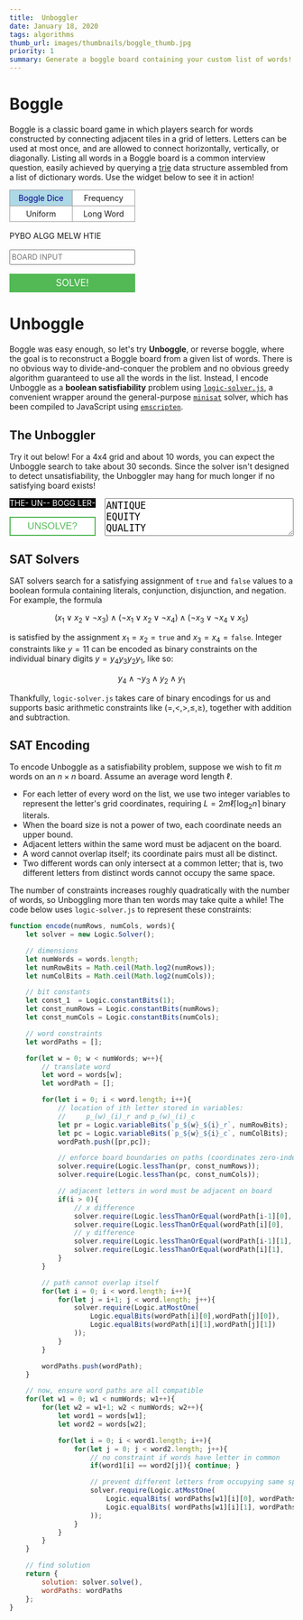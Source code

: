 ```yaml
---
title:  Unboggler
date: January 18, 2020
tags: algorithms
thumb_url: images/thumbnails/boggle_thumb.jpg
priority: 1
summary: Generate a boggle board containing your custom list of words!
---
```


<style>

/* ==== BOGGLE ============================================================== */

#boggle-game {
	display: grid;
	position: relative;
	
	grid-gap: 1rem;
	grid: "controls words" auto
	      "board words" 1fr
		  "input words" auto
		  "solve words" auto
		  / auto 1fr;
}


@media (max-width: 35rem) {
	#boggle-game {
		grid-template-areas:
			"controls"
			"board"
			"input"
			"solve"
			"words";
		grid-template-rows: 1fr auto auto auto 2fr;
		grid-template-columns: 1fr;
	}
}

grid-game {
  font-family: var(--sans-font);
}

#boggle-controls { grid-area: controls; }
#boggle-solve    { grid-area: solve;    }
#boggle-board    { grid-area: board;    }
#boggle-list     { grid-area: words;    }
#boggle-input    { grid-area: input;    }

#boggle-list {
	position: absolute;
	max-height: 100%;
	overflow-y: auto;
	font-family: var(--sans-font);
}

.wordList {
	display: flex;
	flex-wrap: wrap;
	justify-content: center;
}

.wordList span {
	flex: 1;
	/*padding: 4px 0.5em 2px 0.5em;*/
  padding: 2px 0.5em;
	margin: 0.2em;

  /* display: flex;
  justify-content: center;
  align-content: center;
  flex-direction: column; */

	text-align: center;
	color: darkblue;
	background-color: lightblue;
	border: 1px solid darkblue;
	border-radius: 4px;
	user-select: none;
}

.wordList span:hover {
	background-color: #89bed0;
}

#boggle-controls {
	display: grid;
	grid: auto / 1fr 1fr;
	grid-auto-flow: row;
	grid-gap: 1em;
}

#boggle-input {
	height: 2em;
	font-family: var(--sans-font);
}

#boggle-solve button {
	font-size: 1.2em;
  font-family: var(--serif-font);
	color: white;
	background-color: #52b955;
	border: none;
}

#boggle-solve button:hover {
	background-color: #479c4a;
}

#boggle-game .controls button {
	display: block;
	width: 100%;
	height: 2em;
}

/* ==== UNBOGGLE ============================================================ */

#unboggle-game {
	display: grid;
	position: relative;
	
	grid-gap: 1rem;
	grid: "board words" 1fr
		  "solve words" auto
		  / auto 1fr;
}

@media (max-width: 35rem) {
	#unboggle-game {
		grid-template-areas:
			"board"
			"solve"
			"words";
		grid-template-rows: 1fr auto auto;
		grid-template-columns: 1fr;
	}
}

#unboggle-solve { grid-area: solve; }
#unboggle-board { grid-area: board; }
#unboggle-words { grid-area: words; }

#unboggle-board {
	--cell-background-rgb: 0,0,0;
	background-color: black;
	color: white;
}

#unboggle-input {
	width: 100%;
	height: 100%;
	font-size: 1.2em;
}

#unboggle-solve button {
	font-size: 1.2em;
	color: #52b955;
	width: 100%;
	height: 2em;
	background-color: white;
	border: 2px solid #52b955;
}

#unboggle-solve button:hover {
	background-color: #eee;
}

#unboggle-button.stop {
	border-color: red;
	color: red;
	background-color: white;
}

#unboggle-container {
	position: relative;
}

#unboggle-overlay {
	display: none;
	position: relative;
	grid-area: board;
	background-color: rgba(255,255,255,0.5);
	z-index: 1;
}

#crossword {
	display: block;
	font-size: 1rem;
	margin: 1em auto;
}

.checkboxes {
	display: grid;
	grid: 1fr / 1fr 1fr;
	grid-gap: 1px;
	background-color: #999;
	border: 1px solid #999;
}

.checkboxes input {
	display: none;
	position: absolute;
	pointer-events: none;

	background: transparent;
	border-radius: 0px;
	padding: 5px;
	box-shadow: none!important;
}
.checkboxes input[type="radio"] + span:hover {
	background-color: #e0e0e0;
}
.checkboxes input[type="radio"]:checked + span {
	background-color: lightblue;
	color: darkblue;
}.checkboxes input[type="radio"]:checked + span:hover {
	background-color: #89bed0;
}

.checkboxes label {
	background-color: white;
	text-align: center;
	user-select: none;
}
.checkboxes input[type="radio"] + span {
  display: block;
  padding: 5px 10px;
}
</style>

<!-- Scripts -->
<script src="/static/boggle/dictionary.js"></script>
<script src="/static/boggle/WordTrie.js"></script>
<script src="/static/boggle/minisat.js"></script>
<script src="/static/boggle/boggle.js" defer></script>
<script src="/static/boggle/unboggle.js" defer></script>
<script src="/static/boggle/GridGame.js" type="module"></script>

<script type="module">
import { init, GridGameElement } from "/static/boggle/GridGame.js";
window.customElements.define("grid-game", GridGameElement);
</script>

# Boggle

Boggle is a classic board game in which players search for words constructed by connecting adjacent tiles in a grid of letters.  Letters can be used at most once, and are allowed to connect horizontally, vertically, or diagonally.  Listing all words in a Boggle board is a common interview question, easily achieved by querying a <a href="https://en.wikipedia.org/wiki/Trie">trie</a> data structure assembled from a list of dictionary words.  Use the widget below to see it in action!

<div id="boggle-game">
<div id="boggle-controls" class="controls"><div class="checkboxes" style="grid-column-end:span 2"><label><input type="radio" onclick="randomDice()"  name="randomize" value="boggle-dice" required checked="checked"><span>Boggle Dice</span></label><label><input type="radio" onclick="randomFreq()"  name="randomize" value="frequency" required><span>Frequency</span></label><label><input type="radio" onclick="randomUniform()"  name="randomize" value="uniform" required><span>Uniform</span></label><label><input type="radio" onclick="randomWord()" name="randomize" value="long-word" required><span>Long Word</span></label></div></div>
<grid-game id="boggle-board" type="boggle" data-rows="4" data-cols="4">
PYBO
ALGG
MELW
HTIE
</grid-game>
<div id="boggle-list">
<div class="wordList"></div>
</div>
<input id="boggle-input" maxlength=16 style="text-transform: uppercase;" placeholder="BOARD INPUT" onclick="">
<div id="boggle-solve" class="controls">
<button id="boggle-solve-btn" type="button">SOLVE!</button>
</div>
</div>

<!-- UNBOGGLE ----------------------------------------------------------------->
# Unboggle

Boggle was easy enough, so let's try <b>Unboggle</b>, or reverse boggle, where the goal is to reconstruct a Boggle board from a given list of words.  There is no obvious way to divide-and-conquer the problem and no obvious greedy algorithm guaranteed to use all the words in the list.  Instead, I encode Unboggle as a **boolean satisfiability** problem using [`logic-solver.js`](https://github.com/meteor/logic-solver), a convenient wrapper around the general-purpose [`minisat`](http://minisat.se/) solver, which has been compiled to JavaScript using [`emscripten`](https://emscripten.org/).  

## The Unboggler

Try it out below!  For a 4x4 grid and about 10 words, you can expect the Unboggle search to take about 30 seconds.  Since the solver isn't designed to detect unsatisfiability, the Unboggler may hang for much longer if no satisfying board exists!

<div id="unboggle-game">
<!-- Board -->
<grid-game id="unboggle-board" type="boggle" data-rows="4" data-cols="4">
THE-
UN--
BOGG
LER-
</grid-game>
<!-- Spinner -->
<div id="unboggle-overlay">
	<div class="spinner"></div>
</div>
<!-- Word List -->
<div id="unboggle-words">
<textarea id="unboggle-input" type="text" style="box-sizing:border-box">
ANTIQUE
EQUITY
QUALITY
EQUIVALENT
ANTIQUITY
DIVIDE
QUILT
</textarea>
</div>
<!-- Controls -->
<div id="unboggle-solve" class="controls"><button id="unboggle-button" type="button">UNSOLVE?</button></div>
</div>

## SAT Solvers

SAT solvers search for a satisfying assignment of `true` and `false` values to a boolean formula containing literals, conjunction, disjunction, and negation.  For example, the formula

$$
(x_1 \vee x_2 \vee \neg x_3)
\wedge (\neg x_1 \vee x_2 \vee \neg x_4)
\wedge (\neg x_3 \vee \neg x_4 \vee x_5)
$$

is satisfied by the assignment $x_1 = x_2 = \mathtt{true}$ and $x_3 = x_4 = \mathtt{false}$.  Integer constraints like $y=11$ can be encoded as binary constraints on the individual binary digits $y = y_4 y_3 y_2 y_1$, like so:

$$
y_4 \wedge \neg y_3 \wedge y_2 \wedge y_1
$$

Thankfully, `logic-solver.js` takes care of binary encodings for us and supports basic arithmetic constraints like $(=, <, >, \leq, \geq)$, together with addition and subtraction.

## SAT Encoding

To encode Unboggle as a satisfiability problem, suppose we wish to fit $m$ words on an $n \times n$ board.  Assume an average word length $\ell$.

* For each letter of every word on the list, we use two integer variables to represent the letter's grid coordinates, requiring $L = 2 m \ell \lceil \log_2 n \rceil$ binary literals.
* When the board size is not a power of two, each coordinate needs an upper bound.
* Adjacent letters within the same word must be adjacent on the board.
* A word cannot overlap itself; its coordinate pairs must all be distinct.
* Two different words can only intersect at a common letter; that is, two different letters from distinct words cannot occupy the same space.

The number of constraints increases roughly quadratically with the number of words, so Unboggling more than ten words may take quite a while!  The code below uses `logic-solver.js` to represent these constraints:

```javascript
function encode(numRows, numCols, words){
	let solver = new Logic.Solver();

	// dimensions
	let numWords = words.length;
	let numRowBits = Math.ceil(Math.log2(numRows));
	let numColBits = Math.ceil(Math.log2(numCols));

	// bit constants
	let const_1  = Logic.constantBits(1);
	let const_numRows = Logic.constantBits(numRows);
	let const_numCols = Logic.constantBits(numCols);

	// word constraints
	let wordPaths = [];

	for(let w = 0; w < numWords; w++){
		// translate word
		let word = words[w];
		let wordPath = [];

		for(let i = 0; i < word.length; i++){
			// location of ith letter stored in variables:
			//     p_(w)_(i)_r and p_(w)_(i)_c
			let pr = Logic.variableBits(`p_${w}_${i}_r`, numRowBits);
			let pc = Logic.variableBits(`p_${w}_${i}_c`, numColBits);
			wordPath.push([pr,pc]);

			// enforce board boundaries on paths (coordinates zero-indexed)
			solver.require(Logic.lessThan(pr, const_numRows));
			solver.require(Logic.lessThan(pc, const_numCols));

			// adjacent letters in word must be adjacent on board
			if(i > 0){
				// x difference
				solver.require(Logic.lessThanOrEqual(wordPath[i-1][0], Logic.sum(wordPath[i][0],   const_1)));
				solver.require(Logic.lessThanOrEqual(wordPath[i][0],   Logic.sum(wordPath[i-1][0], const_1)));
				// y difference
				solver.require(Logic.lessThanOrEqual(wordPath[i-1][1], Logic.sum(wordPath[i][1],   const_1)));
				solver.require(Logic.lessThanOrEqual(wordPath[i][1],   Logic.sum(wordPath[i-1][1], const_1)));
			}
		}

		// path cannot overlap itself
		for(let i = 0; i < word.length; i++){
			for(let j = i+1; j < word.length; j++){
				solver.require(Logic.atMostOne(
					Logic.equalBits(wordPath[i][0],wordPath[j][0]),
					Logic.equalBits(wordPath[i][1],wordPath[j][1])
				));
			}
		}

		wordPaths.push(wordPath);
	}

	// now, ensure word paths are all compatible
	for(let w1 = 0; w1 < numWords; w1++){
		for(let w2 = w1+1; w2 < numWords; w2++){
			let word1 = words[w1];
			let word2 = words[w2];

			for(let i = 0; i < word1.length; i++){
				for(let j = 0; j < word2.length; j++){
					// no constraint if words have letter in common
					if(word1[i] == word2[j]){ continue; }

					// prevent different letters from occupying same space
					solver.require(Logic.atMostOne(
						Logic.equalBits( wordPaths[w1][i][0], wordPaths[w2][j][0] ),
						Logic.equalBits( wordPaths[w1][i][1], wordPaths[w2][j][1] )
					));
				}
			}
		}
	}

	// find solution
	return {
		solution: solver.solve(),
		wordPaths: wordPaths
	};
}
```